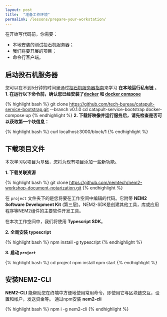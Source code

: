 ```yaml
---
layout: post
title:  "准备工作环境"
permalink: /lessons/prepare-your-workstation/
---
```


在开始写代码前，你需要：

  * 本地安装的测试投石机服务器；
  * 我们将要开展的项目；
  * 命令行客户端。

## 启动投石机服务器
您可以在不到5分钟的时间里通过[投石机服务器指南](https://github.com/tech-bureau/catapult-service-bootstrap)来学习 **在本地运行私有链** 。
<strong class='tit'>1\. 在运行以下命令前，确认您已经安装了[docker](https://docs.docker.com/install/) 和 [docker compose](https://docs.docker.com/compose/install/)</strong>

  {% highlight bash %}
  git clone https://github.com/tech-bureau/catapult-service-bootstrap.git --branch v0.1.0
  cd catapult-service-bootstrap
  docker-compose up
  {% endhighlight %}
<strong class='tit'>2\. 下载好映像并运行服务后，请先检查是否可以获取第一个块信息：</strong>

  {% highlight bash %}
  curl localhost:3000/block/1
  {% endhighlight %}

## 下载项目文件
本次学习以项目为基础，您将为现有项目添加一些新功能。

<strong class='tit'>1\. 下载关联资源</strong>

  {% highlight bash %}
  git clone https://github.com/nemtech/nem2-workshop-document-notarization.git
  {% endhighlight %}

在 ``project`` 文件夹下的是您将要在工作空间中编辑的代码。它附带 **NEM2 Software Development Kit** (第三层)。NEM2-SDK是创建其他工具，库或应用程序等NEM2组件的主要软件开发工具。

在本次工作空间中，我们将使用 **Typescript SDK**。

<strong class='tit'>2\. 全局安装 **typescript**</strong>

  {% highlight bash %}
  npm install -g typescript
  {% endhighlight %}

<strong class='tit'>3\. 启动 ``project``</strong>

  {% highlight bash %}
  cd project
  npm install
  npm start
  {% endhighlight %}

## 安装NEM2-CLI

**NEM2-CLI** 能帮助您在终端中方便地使用常用命令，即使用它与区块链交互，设置和帐户，发送资金等。
通过npm安装 **nem2-cli**

  {% highlight bash %}
  npm i -g nem2-cli
  {% endhighlight %}
